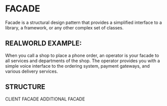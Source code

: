 # FACADE
Facade is a structural design pattern that provides a simplified interface to a library, a framework, or any other complex set of classes.
## REALWORLD EXAMPLE:
When you call a shop to place a phone order, an operator is your facade to all services and departments of the shop. The operator provides you with a simple voice interface to the ordering system, payment gateways, and various delivery services.

## STRUCTURE

CLIENT
FACADE
ADDITIONAL FACADE

